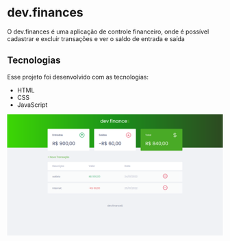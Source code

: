 # dev.finances

O dev.finances é uma aplicação de controle financeiro, onde é possível cadastrar e excluir transações e ver o saldo de entrada e saída

## Tecnologias

Esse projeto foi desenvolvido com as tecnologias:

- HTML
- CSS
- JavaScript


![GitHub Logo](assets/img/print.png)
